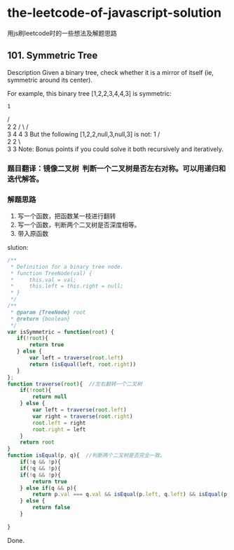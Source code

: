 
# the-leetcode-of-javascript-solution
用js刷leetcode时的一些想法及解题思路

## 101. Symmetric Tree
Description
Given a binary tree, check whether it is a mirror of itself (ie, symmetric around its center).

For example, this binary tree [1,2,2,3,4,4,3] is symmetric:

    1
   / \
  2   2
 / \ / \
3  4 4  3
But the following [1,2,2,null,3,null,3] is not:
    1
   / \
  2   2
   \   \
   3    3
Note:
Bonus points if you could solve it both recursively and iteratively.
</pre>

### 题目翻译：镜像二叉树  判断一个二叉树是否左右对称。可以用递归和迭代解答。
### 解题思路
1. 写一个函数，把函数某一枝进行翻转
2. 写一个函数，判断两个二叉树是否深度相等。
3. 带入原函数

slution:
```js
/**
 * Definition for a binary tree node.
 * function TreeNode(val) {
 *     this.val = val;
 *     this.left = this.right = null;
 * }
 */
/**
 * @param {TreeNode} root
 * @return {boolean}
 */
var isSymmetric = function(root) {
   if(!root){
       return true
   } else {
       var left = traverse(root.left)
       return (isEqual(left, root.right))
   }
};
function traverse(root){  //左右翻转一个二叉树
    if(!root){
        return null
    } else {
        var left = traverse(root.left)
        var right = traverse(root.right)
        root.left = right
        root.right = left
    }
    return root
}
function isEqual(p, q){  //判断两个二叉树是否完全一致。
    if(!q && !p){
    if(!q && !p){
    if(!q && !p){
        return true
    } else if(q && p){
        return p.val === q.val && isEqual(p.left, q.left) && isEqual(p.right, q.right)
    } else {
        return false
    }
    
}
```
Done.
